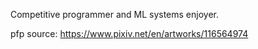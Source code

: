 Competitive programmer and ML systems enjoyer.

pfp source: https://www.pixiv.net/en/artworks/116564974
